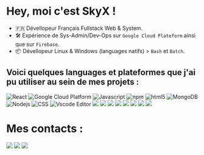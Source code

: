<!-- <img align="right" src="https://github.com/abhisheknaiidu/abhisheknaiidu/blob/master/code.gif?raw=true" width="500" height="320"/> --> 

<h1>Hey, moi c'est SkyX ! </h1> 

- 🇫🇷 Dévellopeur Français Fullstack Web & System.
- 🛠️ Expérience de Sys-Admin/Dev-Ops sur ``Google Cloud Plateform`` ainsi que sur ``Firebase``.
- 📦 Dévellopeur Linux & Windows (languages natifs) > ``Bash`` et ``Batch``.

<h2>Voici quelques languages et plateformes que j'ai pu utiliser au sein de mes projets :</h2> 

<p>
  <img alt="React" src="https://img.shields.io/badge/-React-45b8d8?style=flat-square&logo=react&logoColor=white" />
  <img alt="Google Cloud Platform" src="https://img.shields.io/badge/-Google_Cloud_Platform-1a73e8?style=flat-square&logo=google-cloud&logoColor=white" />
  <img alt="Javascript" src="https://img.shields.io/badge/JavaScript-F7DF1E?style=flat-square&logo=Javascript&logoColor=white" />
  <img alt="npm" src="https://img.shields.io/badge/-NPM-CB3837?style=flat-square&logo=npm&logoColor=white" />
  <img alt="html5" src="https://img.shields.io/badge/-HTML5-E34F26?style=flat-square&logo=html5&logoColor=white" />
  <img alt="MongoDB" src="https://img.shields.io/badge/-MongoDB-13aa52?style=flat-square&logo=mongodb&logoColor=white" />
  <img alt="Nodejs" src="https://img.shields.io/badge/-Nodejs-43853d?style=flat-square&logo=Node.js&logoColor=white" />
  <img alt="CSS" src="https://img.shields.io/badge/CSS-239120?&style=flat-square&logo=css3&logoColor=white" />
  <img alt="Vscode Editor" src="https://img.shields.io/badge/--007ACC?logo=visual%20studio%20code&logoColor=ffffff"/>
  <img src="https://img.shields.io/badge/Python-14354C?style=flat-square&logo=python&logoColor=white"/>
  <img src="https://img.shields.io/badge/C-00599C?style=flate-square&logo=c&logoColor=white"/>
  <img src="https://img.shields.io/badge/C%2B%2B-00599C?style=flate-square&logo=c%2B%2B&logoColor=white"/>
  <img src="https://img.shields.io/badge/C%23-239120?style=flate-square&logo=c-sharp&logoColor=white"/>
  <img src="https://img.shields.io/badge/Java-ED8B00?style=flate-square&logoColor=white"/>
  <img src="https://img.shields.io/badge/jQuery-0769AD?style=flate-square&logoColor=white"/>
  <img src="https://img.shields.io/badge/Linux-FCC624?style=flate-square&logo=linux&logoColor=black"/>
  <img src="https://img.shields.io/badge/Windows-0078D6?style=flate-square&logo=windows&logoColor=white"/>
</p>

# Mes contacts :
<p>
  <a href="https://github.com/SkyX-ID-FR" target="_blank"><img src="https://img.shields.io/badge/GitHub-100000?style=flate-square&logo=github&logoColor=white" /></a>
  <a href="https://open.spotify.com/user/1cyinrp22lgifg711zgvp68sv" target="_blank"><img src="https://img.shields.io/badge/Spotify-1ED760?&style=fflate-square&logo=spotify&logoColor=white"/></a>
  <a href="https://discord.gg/2Hh8zjvdZW" target="_blank"><img src="https://img.shields.io/badge/Discord-7289DA?style=flate-square&logo=discord&logoColor=white"/></a>
</p>

